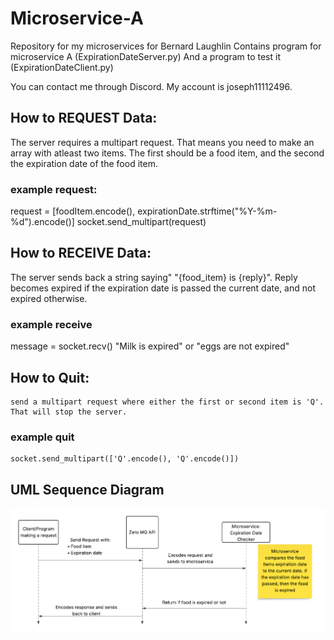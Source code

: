 # Microservice-A
Repository for my microservices for Bernard Laughlin
Contains program for microservice A (ExpirationDateServer.py) And a program to test it (ExpirationDateClient.py)

You can contact me through Discord. My account is joseph11112496.

## How to REQUEST Data:
  The server requires a multipart request. That means you need to make an array with atleast two items. The first should be a food item, and the second the expiration date of the food item.
### example request:
  request = [foodItem.encode(), expirationDate.strftime("%Y-%m-%d").encode()]
  socket.send_multipart(request)
  
## How to RECEIVE Data:
  The server sends back a string saying" "{food_item} is {reply}". Reply becomes expired if the expiration date is passed the current date, and not expired otherwise.
### example receive
  message = socket.recv()
  "Milk is expired" or "eggs are not expired"
  
## How to Quit:
    send a multipart request where either the first or second item is 'Q'. That will stop the server.
### example quit
    socket.send_multipart(['Q'.encode(), 'Q'.encode()])
    
## UML Sequence Diagram
![alt test](UMLSequenceDiagram.png "UML Sequence Diagram")



